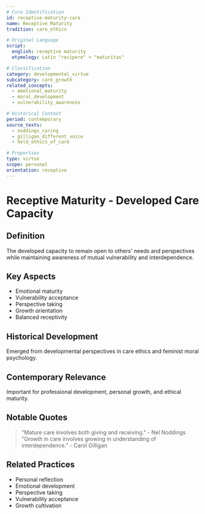 ```yaml
---
# Core Identification
id: receptive-maturity-care
name: Receptive Maturity
tradition: care_ethics

# Original Language
script:
  english: receptive maturity
  etymology: Latin "recipere" + "maturitas"

# Classification
category: developmental_virtue
subcategory: care_growth
related_concepts:
  - emotional_maturity
  - moral_development
  - vulnerability_awareness

# Historical Context
period: contemporary
source_texts:
  - noddings_caring
  - gilligan_different_voice
  - held_ethics_of_care

# Properties
type: virtue
scope: personal
orientation: receptive
---
```


# Receptive Maturity - Developed Care Capacity

## Definition
The developed capacity to remain open to others' needs and perspectives while maintaining awareness of mutual vulnerability and interdependence.

## Key Aspects
- Emotional maturity
- Vulnerability acceptance
- Perspective taking
- Growth orientation
- Balanced receptivity

## Historical Development
Emerged from developmental perspectives in care ethics and feminist moral psychology.

## Contemporary Relevance
Important for professional development, personal growth, and ethical maturity.

## Notable Quotes
> "Mature care involves both giving and receiving." - Nel Noddings
> "Growth in care involves growing in understanding of interdependence." - Carol Gilligan

## Related Practices
- Personal reflection
- Emotional development
- Perspective taking
- Vulnerability acceptance
- Growth cultivation